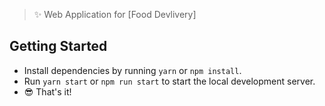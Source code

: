 > ✨  Web Application for [Food Devlivery]


## Getting Started

- Install dependencies by running `yarn` or `npm install`.
- Run `yarn start` or `npm run start` to start the local development server.
- 😎 That's it! 
